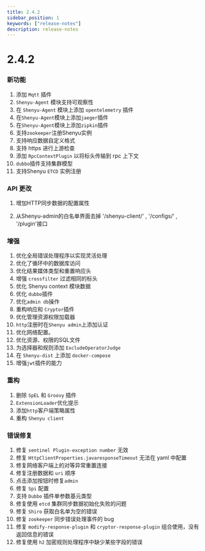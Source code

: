 ```yaml
---
title: 2.4.2
sidebar_position: 1
keywords: ["release-notes"]
description: release-notes
---
```

# 2.4.2

### 新功能

1. 添加 `Mqtt` 插件
2. `Shenyu-Agent` 模块支持可观察性
3. 在 `Shenyu-Agent` 模块上添加 `opentelemetry` 插件
4. 在`Shenyu-Agent`模块上添加`jaeger`插件
5. 在`Shenyu-Agent`模块上添加`zipkin`插件
6. 支持`zookeeper`注册Shenyu实例
7. 支持响应数据自定义格式
8. 支持 https 进行上游检查
9. 添加 `RpcContextPlugin` 以将标头传输到 rpc 上下文
10. `dubbo`插件支持集群模型
11. 支持Shenyu `ETCD` 实例注册

### API 更改

1. 增加HTTP同步数据的配置属性

2. 从Shenyu-admin的白名单界面去掉 '/shenyu-client/' , '/configs/' , '/plugin'接口

### 增强

1. 优化全局错误处理程序以实现灵活处理
2. 优化了循环中的数据库访问
3. 优化结果媒体类型和重置响应头
4. 增强 `crossfilter` 过滤相同的标头
5. 优化 Shenyu context 模块数据
6. 优化 `dubbo`插件
7. 优化`admin db`操作
8. 重构响应和 `Cryptor`插件
9. 优化管理资源权限加载器
10. `http`注册时在`Shenyu admin`上添加认证
11. 优化网络配置。
12. 优化资源、权限的SQL文件
13. 为选择器和规则添加 `ExcludeOperatorJudge`
14. 在 `Shenyu-dist` 上添加 `docker-compose`
15. 增强`jwt`插件的能力

### 重构

1. 删除 `SpEL` 和 `Groovy` 插件
2. `ExtensionLoader`优化提示
3. 添加`http`客户端策略属性
4. 重构 `Shenyu client`

### 错误修复

1. 修复 `sentinel Plugin-exception number` 无效
2. 修复 `HttpClientProperties.javaresponseTimeout` 无法在 yaml 中配置
3. 修复网络客户端上的对等异常重置连接
4. 修复注册数据和 `uri` 顺序
5. 点击添加按钮时修复`admin`
6. 修复 `Spi` 配置
7. 支持 `Dubbo` 插件单参数基元类型
8. 修复使用 `etcd` 集群同步数据初始化失败的问题
9. 修复 `Shiro` 获取白名单为空的错误
10. 修复 `zookeeper` 同步错误处理事件的 bug
11. 修复 `modify-response-plugin` 和 `cryptor-response-plugin` 组合使用，没有返回信息的错误
12. 修复使用 `h2` 加密规则处理程序中缺少某些字段的错误

